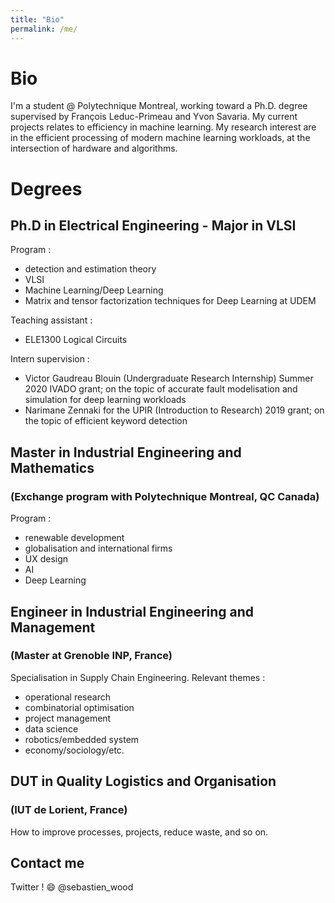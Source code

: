 ```yaml
---
title: "Bio"
permalink: /me/
---
```


# Bio
I'm a student @ Polytechnique Montreal, working toward a Ph.D. degree supervised by François Leduc-Primeau and Yvon Savaria. My current projects relates to efficiency in machine learning. My research interest are in the efficient processing of modern machine learning workloads, at the intersection of hardware and algorithms.

# Degrees
## Ph.D in Electrical Engineering - Major in VLSI
Program : 
- detection and estimation theory
- VLSI
- Machine Learning/Deep Learning
- Matrix and tensor factorization techniques for Deep Learning at UDEM

Teaching assistant :
- ELE1300 Logical Circuits

Intern supervision :
- Victor Gaudreau Blouin (Undergraduate Research Internship) Summer 2020 IVADO grant; on the topic of accurate fault modelisation and simulation for deep learning workloads
- Narimane Zennaki for the UPIR (Introduction to Research) 2019 grant; on the topic of efficient keyword detection

## Master in Industrial Engineering and Mathematics 
### (Exchange program with Polytechnique Montreal, QC Canada)
Program : 
- renewable development
- globalisation and international firms
- UX design
- AI
- Deep Learning

## Engineer in Industrial Engineering and Management 
### (Master at Grenoble INP, France)
Specialisation in Supply Chain Engineering. 
Relevant themes : 
- operational research
- combinatorial optimisation
- project management
- data science
- robotics/embedded system 
- economy/sociology/etc.

## DUT in Quality Logistics and Organisation 
### (IUT de Lorient, France)
How to improve processes, projects, reduce waste, and so on.

## Contact me
Twitter ! :smile: @sebastien_wood
